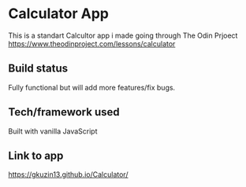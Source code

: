 # Calculator App 

This is a standart Calcultor app i made going through The Odin Prjoect https://www.theodinproject.com/lessons/calculator

## Build status
Fully functional but will add more features/fix bugs.

## Tech/framework used
Built with vanilla JavaScript

## Link to app
https://gkuzin13.github.io/Calculator/







